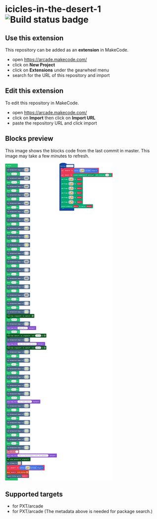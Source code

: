 # icicles-in-the-desert-1 ![Build status badge](https://github.com/icicles900/icicles-in-the-desert-1/workflows/MakeCode/badge.svg)



## Use this extension

This repository can be added as an **extension** in MakeCode.

* open https://arcade.makecode.com/
* click on **New Project**
* click on **Extensions** under the gearwheel menu
* search for the URL of this repository and import

## Edit this extension

To edit this repository in MakeCode.

* open https://arcade.makecode.com/
* click on **Import** then click on **Import URL**
* paste the repository URL and click import

## Blocks preview

This image shows the blocks code from the last commit in master.
This image may take a few minutes to refresh.

![A rendered view of the blocks](https://github.com/icicles900/icicles-in-the-desert-1/raw/master/.makecode/blocks.png)

## Supported targets

* for PXT/arcade
* for PXT/arcade
(The metadata above is needed for package search.)

